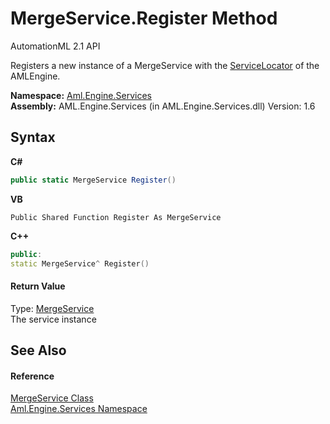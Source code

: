 # MergeService.Register Method 
AutomationML 2.1 API 

Registers a new instance of a MergeService with the <a href="T_Aml_Engine_Services_ServiceLocator">ServiceLocator</a> of the AMLEngine.

**Namespace:**&nbsp;<a href="N_Aml_Engine_Services">Aml.Engine.Services</a><br />**Assembly:**&nbsp;AML.Engine.Services (in AML.Engine.Services.dll) Version: 1.6

## Syntax

**C#**<br />
``` C#
public static MergeService Register()
```

**VB**<br />
``` VB
Public Shared Function Register As MergeService
```

**C++**<br />
``` C++
public:
static MergeService^ Register()
```


#### Return Value
Type: <a href="T_Aml_Engine_Services_MergeService">MergeService</a><br />The service instance

## See Also


#### Reference
<a href="T_Aml_Engine_Services_MergeService">MergeService Class</a><br /><a href="N_Aml_Engine_Services">Aml.Engine.Services Namespace</a><br />